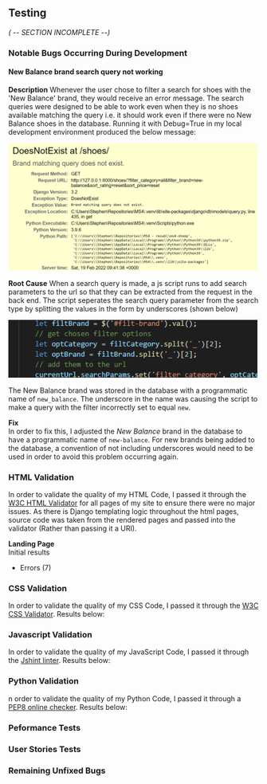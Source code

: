 
## **Testing**
*( -- SECTION INCOMPLETE --)*

### **Notable Bugs Occurring During Development**

#### **New Balance brand search query not working**

**Description**
Whenever the user chose to filter a search for shoes with the 'New Balance' brand, they would receive an error message. The search queries were designed to be able to work even when they is no shoes available matching the query i.e. it should work even if there were no New Balance shoes in the database. Running it with Debug=True in my local development environment produced the below message:

<img src="docs/testing/notable-bugs/nb-1.png" alt="new balance search query bug" width="500"/> 

**Root Cause**
When a search query is made, a js script runs to add search parameters to the url so that they can be extracted from the request in the back end. The script seperates the search query parameter from the search type by splitting the values in the form by underscores (shown below)

<img src="docs/testing/notable-bugs/nb-1-cause.png" alt="new balance search query bug" width="500"/> 

The New Balance brand was stored in the database with a programmatic name of `new_balance`. The underscore in the name was causing the script to make a query with the filter incorrectly set to equal `new`.

**Fix**  
In order to fix this, I adjusted the *New Balance* brand in the database to have a programmatic name of `new-balance`. For new brands being added to the database, a convention of not including underscores would need to be used in order to avoid this problem occurring again.

### **HTML Validation**
In order to validate the quality of my HTML Code, I passed it through the [W3C HTML Validator](https://validator.w3.org/) for all pages of my site to ensure there were no major issues. As there is Django templating logic throughout the html pages, source code was taken from the rendered pages and passed into the validator (Rather than passing it a URI).

**Landing Page**  
Initial results  
* Errors (7)



### **CSS Validation**
In order to validate the quality of my CSS Code, I passed it through the [W3C CSS Validator](https://jigsaw.w3.org/css-validator/). Results below:

### **Javascript Validation**
In order to validate the quality of my JavaScript Code, I passed it through the [Jshint linter](https://jshint.com/). Results below:

### **Python Validation**
n order to validate the quality of my Python Code, I passed it through a [PEP8 online checker](https://pep8online.com//). Results below:

### **Peformance Tests**
### **User Stories Tests**
### **Remaining Unfixed Bugs**